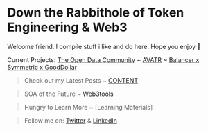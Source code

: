 # Down the Rabbithole of Token Engineering & Web3

Welcome friend. I compile stuff i like and do here. Hope you enjoy 💙

Current Projects: 
[The Open Data Community](https://www.linkedin.com/in/curiousrabbit/) ~ [AVATR](https://avatrdapp.org/) ~ [Balancer x Symmetric x GoodDollar](https://medium.com/@BalancerGrants/multi-token-bonding-curves-to-bring-balancer-boosted-pools-to-refi-c6ba59ce7c4b)

> Check out my Latest Posts ~ [CONTENT](https://github.com/curiousrabbit-eth/TokenEngineering/blob/main/CONTENT.md)

> SOA of the Future ~ [Web3tools](https://github.com/curiousrabbit-eth/TokenEngineering/blob/main/Web3%20Applications.md)

> Hungry to Learn More ~ [Learning Materials]

> Follow me on: [Twitter](https://twitter.com/curiousrabbit27) & [LinkedIn](https://www.linkedin.com/in/curiousrabbit/)

